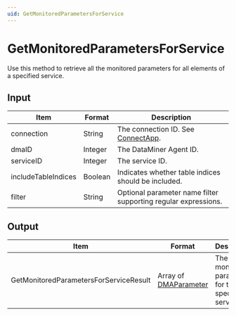 ```yaml
---
uid: GetMonitoredParametersForService
---
```


# GetMonitoredParametersForService

Use this method to retrieve all the monitored parameters for all elements of a specified service.

<!-- Available from DataMiner 9.5.8 onwards. -->

## Input

| Item                | Format  | Description                                                    |
|---------------------|---------|----------------------------------------------------------------|
| connection          | String  | The connection ID. See [ConnectApp](xref:ConnectApp).          |
| dmaID               | Integer | The DataMiner Agent ID.                                        |
| serviceID           | Integer | The service ID.                                                |
| includeTableIndices | Boolean | Indicates whether table indices should be included.            |
| filter              | String  | Optional parameter name filter supporting regular expressions. |

## Output

| Item | Format | Description |
|--|--|--|
| GetMonitoredParametersForServiceResult | Array of [DMAParameter](xref:DMAParameter) | The monitored parameters for the specified service. |
